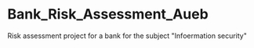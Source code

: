 # Bank_Risk_Assessment_Aueb
Risk assessment project for a bank for the subject "Infoermation security"
